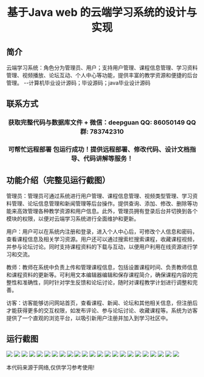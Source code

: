 <p><h1 align="center">基于Java web 的云端学习系统的设计与实现</h1></p>

## 简介
云端学习系统：角色分为管理员、用户；支持用户管理、课程信息管理、学习资料管理、视频播放、论坛互动、个人中心等功能，提供丰富的教学资源和便捷的后台管理。    --计算机毕业设计源码；毕设源码；java毕业设计源码


## 联系方式
<p><h3 align="center">获取完整代码与数据库文件 + 微信：deepguan QQ: 86050149 QQ群: 783742310</h3></p>
<p><h3 align="center">可帮忙远程部署 包运行成功！提供远程部署、修改代码、设计文档指导、代码讲解等服务！</h3></p>

## 功能介绍（完整见运行截图）
管理员：管理员可通过系统进行用户管理、课程信息管理、视频类型管理、学习资料管理、论坛信息管理和新闻管理等后台操作。提供查询、添加、修改、删除等功能来高效管理各种教学资源和用户信息。此外，管理员拥有登录后台并切换到各个模块的权限，以便对云端学习系统进行全面维护和更新。

用户：用户可以在系统内注册和登录，进入个人中心后，可修改个人信息和密码，查看课程信息及相关学习资源。用户还可以通过搜索栏搜索课程，收藏课程视频，并参与论坛讨论。同时支持课程资料的下载与互动，以便用户利用在线资源进行学习和交流。

教师：教师在系统中负责上传和管理课程信息，包括设置课程时间、负责教师信息和课程资料的更新等。可利用文本编辑器编辑和保存课程简介，确保课程内容的完整性和准确性，同时针对学生反馈和论坛讨论，随时对课程教学计划进行调整和完善。

访客：访客能够访问网站首页，查看课程、新闻、论坛和其他相关信息，但注册后才能获得更多的交互权限，如发布评论、参与论坛讨论、收藏课程等。系统为访客提供了一个直观的浏览平台，以吸引新用户注册并加入到学习社区中。


## 运行截图
![](https://bs-1329754181.cos.ap-shanghai.myqcloud.com/ssm/CloudLearningSystem/img/001.jpg)
![](https://bs-1329754181.cos.ap-shanghai.myqcloud.com/ssm/CloudLearningSystem/img/002.jpg)
![](https://bs-1329754181.cos.ap-shanghai.myqcloud.com/ssm/CloudLearningSystem/img/003.jpg)
![](https://bs-1329754181.cos.ap-shanghai.myqcloud.com/ssm/CloudLearningSystem/img/004.jpg)
![](https://bs-1329754181.cos.ap-shanghai.myqcloud.com/ssm/CloudLearningSystem/img/005.jpg)
![](https://bs-1329754181.cos.ap-shanghai.myqcloud.com/ssm/CloudLearningSystem/img/006.jpg)
![](https://bs-1329754181.cos.ap-shanghai.myqcloud.com/ssm/CloudLearningSystem/img/007.jpg)
![](https://bs-1329754181.cos.ap-shanghai.myqcloud.com/ssm/CloudLearningSystem/img/008.jpg)
![](https://bs-1329754181.cos.ap-shanghai.myqcloud.com/ssm/CloudLearningSystem/img/009.jpg)
![](https://bs-1329754181.cos.ap-shanghai.myqcloud.com/ssm/CloudLearningSystem/img/010.jpg)
![](https://bs-1329754181.cos.ap-shanghai.myqcloud.com/ssm/CloudLearningSystem/img/011.jpg)
![](https://bs-1329754181.cos.ap-shanghai.myqcloud.com/ssm/CloudLearningSystem/img/012.jpg)
![](https://bs-1329754181.cos.ap-shanghai.myqcloud.com/ssm/CloudLearningSystem/img/013.jpg)
![](https://bs-1329754181.cos.ap-shanghai.myqcloud.com/ssm/CloudLearningSystem/img/014.jpg)
![](https://bs-1329754181.cos.ap-shanghai.myqcloud.com/ssm/CloudLearningSystem/img/015.jpg)
![](https://bs-1329754181.cos.ap-shanghai.myqcloud.com/ssm/CloudLearningSystem/img/016.jpg)
![](https://bs-1329754181.cos.ap-shanghai.myqcloud.com/ssm/CloudLearningSystem/img/017.jpg)
![](https://bs-1329754181.cos.ap-shanghai.myqcloud.com/ssm/CloudLearningSystem/img/018.jpg)
![](https://bs-1329754181.cos.ap-shanghai.myqcloud.com/ssm/CloudLearningSystem/img/019.jpg)
![](https://bs-1329754181.cos.ap-shanghai.myqcloud.com/ssm/CloudLearningSystem/img/020.jpg)
![](https://bs-1329754181.cos.ap-shanghai.myqcloud.com/ssm/CloudLearningSystem/img/021.jpg)
![](https://bs-1329754181.cos.ap-shanghai.myqcloud.com/ssm/CloudLearningSystem/img/022.jpg)
![](https://bs-1329754181.cos.ap-shanghai.myqcloud.com/ssm/CloudLearningSystem/img/023.jpg)

<p>本代码来源于网络,仅供学习参考使用!</p>
